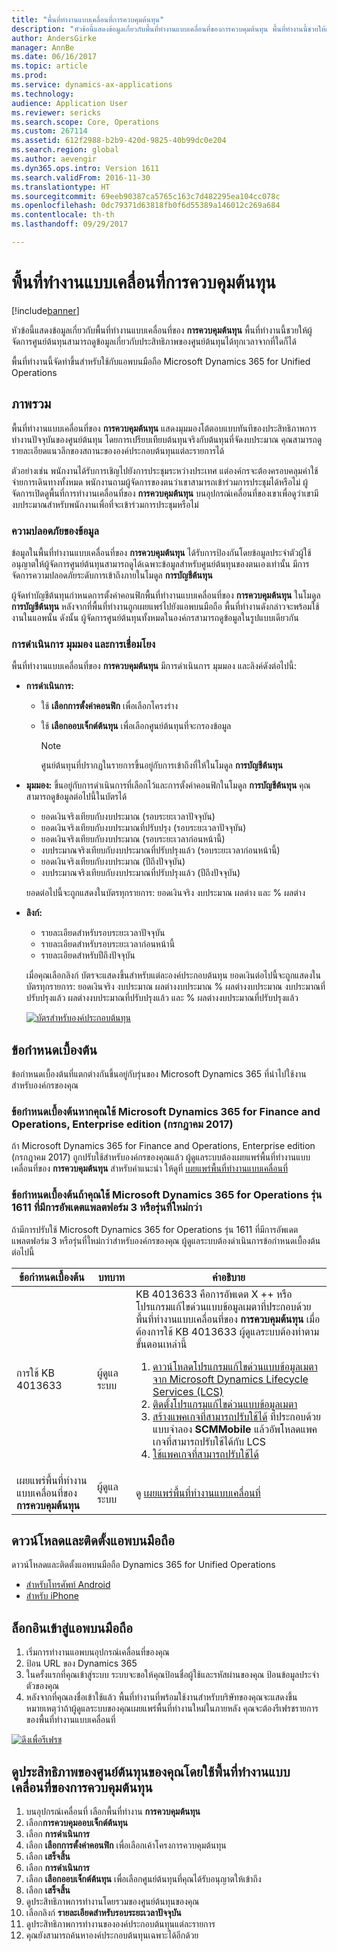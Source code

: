 ```yaml
---
title: "พื้นที่ทำงานแบบเคลื่อนที่การควบคุมต้นทุน"
description: "หัวข้อนี้แสดงข้อมูลเกี่ยวกับพื้นที่ทำงานแบบเคลื่อนที่ของการควบคุมต้นทุน พื้นที่ทำงานนี้ชวยให้ผู้จัดการศูนย์ต้นทุนสามารถดูข้อมูลเกี่ยวกับประสิทธิภาพของศูนย์ต้นทุนได้ทุกเวลาจากที่ใดก็ได้"
author: AndersGirke
manager: AnnBe
ms.date: 06/16/2017
ms.topic: article
ms.prod: 
ms.service: dynamics-ax-applications
ms.technology: 
audience: Application User
ms.reviewer: sericks
ms.search.scope: Core, Operations
ms.custom: 267114
ms.assetid: 612f2988-b2b9-420d-9825-40b99dc0e204
ms.search.region: global
ms.author: aevengir
ms.dyn365.ops.intro: Version 1611
ms.search.validFrom: 2016-11-30
ms.translationtype: HT
ms.sourcegitcommit: 69eeb90387ca5765c163c7d482295ea104cc078c
ms.openlocfilehash: 0dc79371d63818fb0f6d55389a146012c269a684
ms.contentlocale: th-th
ms.lasthandoff: 09/29/2017

---
```


# <a name="cost-controlling-mobile-workspace"></a>พื้นที่ทำงานแบบเคลื่อนที่การควบคุมต้นทุน

[!include[banner](../includes/banner.md)]

หัวข้อนี้แสดงข้อมูลเกี่ยวกับพื้นที่ทำงานแบบเคลื่อนที่ของ **การควบคุมต้นทุน** พื้นที่ทำงานนี้ชวยให้ผู้จัดการศูนย์ต้นทุนสามารถดูข้อมูลเกี่ยวกับประสิทธิภาพของศูนย์ต้นทุนได้ทุกเวลาจากที่ใดก็ได้

พื้นที่ทำงานนี้จัดทำขึ้นสำหรับใช้กับแอพบนมือถือ Microsoft Dynamics 365 for Unified Operations

## <a name="overview"></a>ภาพรวม
พื้นที่ทำงานแบบเคลื่อนที่ของ **การควบคุมต้นทุน** แสดงมุมมองโต้ตอบแบบทันทีของประสิทธิภาพการทำงานปัจจุบันของศูนย์ต้นทุน โดยการเปรียบเทียบต้นทุนจริงกับต้นทุนที่จัดงบประมาณ คุณสามารถดูรายละเอียดแนวลึกของสถานะขององค์ประกอบต้นทุนแต่ละรายการได้

ตัวอย่างเช่น พนักงานได้รับการเชิญไปยังการประชุมระหว่างประเทศ แต่องค์กรจะต้องครอบคลุมค่าใช้จ่ายการเดินทางทั้งหมด พนักงานถามผู้จัดการของตนว่าเขาสามารถเข้าร่วมการประชุมได้หรือไม่ ผู้จัดการเปิดดูพื้นที่การทำงานเคลื่อนที่ของ **การควบคุมต้นทุน** บนอุปกรณ์เคลื่อนที่ของเขาเพื่อดูว่าเขามีงบประมาณสำหรับพนักงานเพื่อที่จะเข้าร่วมการประชุมหรือไม่

### <a name="data-security"></a>ความปลอดภัยของข้อมูล
ข้อมูลในพื้นที่ทำงานแบบเคลื่อนที่ของ **การควบคุมต้นทุน** ได้รับการป้องกันโดยข้อมูลประจำตัวผู้ใช้ อนุญาตให้ผู้จัดการศูนย์ต้นทุนสามารถดูได้เฉพาะข้อมูลสำหรับศูนย์ต้นทุนของตนเองเท่านั้น มีการจัดการความปลอดภัยระดับการเข้าถึงภายในโมดูล **การบัญชีต้นทุน**

ผู้จัดทำบัญชีต้นทุนกำหนดการตั้งค่าคอนฟิกพื้นที่ทำงานแบบเคลื่อนที่ของ **การควบคุมต้นทุน** ในโมดูล **การบัญชีต้นทุน** หลังจากที่พื้นที่ทำงานถูกเผยแพร่ไปยังแอพบนมือถือ พื้นที่ทำงานดังกล่าวจะพร้อมใช้งานในแอพนั้น ดังนั้น ผู้จัดการศูนย์ต้นทุนทั้งหมดในองค์กรสามารถดูข้อมูลในรูปแบบเดียวกัน

### <a name="actions-views-and-links"></a>การดำเนินการ มุมมอง และการเชื่อมโยง
พื้นที่ทำงานแบบเคลื่อนที่ของ **การควบคุมต้นทุน** มีการดำเนินการ มุมมอง และลิงค์ดังต่อไปนี้:

-   **การดำเนินการ:**

    -   ใช้ **เลือกการตั้งค่าคอนฟิก** เพื่อเลือกโครงร่าง
    -   ใช้ **เลือกออบเจ็กต์ต้นทุน** เพื่อเลือกศูนย์ต้นทุนที่จะกรองข้อมูล
    
        > [!NOTE]
        > ศูนย์ต้นทุนที่ปรากฏในรายการขึ้นอยู่กับการเข้าถึงที่ให้ในโมดูล **การบัญชีต้นทุน**

-   **มุมมอง:** ขึ้นอยู่กับการดำเนินการที่เลือกไว้และการตั้งค่าคอนฟิกในโมดูล **การบัญชีต้นทุน** คุณสามารถดูข้อมูลต่อไปนี้ในบัตรได้

    -   ยอดเงินจริงเทียบกับงบประมาณ (รอบระยะเวลาปัจจุบัน)
    -   ยอดเงินจริงเทียบกับงบประมาณที่ปรับปรุง (รอบระยะเวลาปัจจุบัน)
    -   ยอดเงินจริงเทียบกับงบประมาณ (รอบระยะเวลาก่อนหน้านี้)
    -   งบประมาณจริงเทียบกับงบประมาณที่ปรับปรุงแล้ว (รอบระยะเวลาก่อนหน้านี้)
    -   ยอดเงินจริงเทียบกับงบประมาณ (ปีถึงปัจจุบัน)
    -   งบประมาณจริงเทียบกับงบประมาณที่ปรับปรุงแล้ว (ปีถึงปัจจุบัน)

    ยอดต่อไปนี้จะถูกแสดงในบัตรทุกรายการ: ยอดเงินจริง งบประมาณ ผลต่าง และ % ผลต่าง

-   **ลิงก์:**

    -   รายละเอียดสำหรับรอบระยะเวลาปัจจุบัน
    -   รายละเอียดสำหรับรอบระยะเวลาก่อนหน้านี้
    -   รายละเอียดสำหรับปีถึงปัจจุบัน

    เมื่อคุณเลือกลิงก์ บัตรจะแสดงขึ้นสำหรับแต่ละองค์ประกอบต้นทุน ยอดเงินต่อไปนี้จะถูกแสดงในบัตรทุกรายการ: ยอดเงินจริง งบประมาณ ผลต่างงบประมาณ % ผลต่างงบประมาณ งบประมาณที่ปรับปรุงแล้ว ผลต่างงบประมาณที่ปรับปรุงแล้ว และ % ผลต่างงบประมาณที่ปรับปรุงแล้ว
    
    [![บัตรสำหรับองค์ประกอบต้นทุน ](./media/Cost-controlling.png)](./media/Cost-controlling.png)

## <a name="prerequisites"></a>ข้อกำหนดเบื้องต้น
ข้อกำหนดเบื้องต้นที่แตกต่างกันขึ้นอยู่กับรุ่นของ Microsoft Dynamics 365 ที่นำไปใช้งานสำหรับองค์กรของคุณ

### <a name="prerequisites-if-you-use-microsoft-dynamics-365-for-finance-and-operations-enterprise-edition-july-2017"></a>ข้อกำหนดเบื้องต้นหากคุณใช้ Microsoft Dynamics 365 for Finance and Operations, Enterprise edition (กรกฎาคม 2017)
ถ้า Microsoft Dynamics 365 for Finance and Operations, Enterprise edition (กรกฎาคม 2017) ถูกปรับใช้สำหรับองค์กรของคุณแล้ว ผู้ดูแลระบบต้องเผยแพร่พื้นที่ทำงานแบบเคลื่อนที่ของ **การควบคุมต้นทุน** สำหรับคำแนะนำ ให้ดูที่ [เผยแพร่พื้นที่ทำงานแบบเคลื่อนที่](../../dev-itpro/mobile-apps/publish-mobile-workspace.md)

### <a name="prerequisites-if-you-use-microsoft-dynamics-365-for-operations-version-1611-with-platform-update-3-or-later"></a>ข้อกำหนดเบื้องต้นถ้าคุณใช้ Microsoft Dynamics 365 for Operations รุ่น 1611 ที่มีการอัพเดตแพลตฟอร์ม 3 หรือรุ่นที่ใหม่กว่า
ถ้ามีการปรับใช้ Microsoft Dynamics 365 for Operations รุ่น 1611 ที่มีการอัพเดตแพลตฟอร์ม 3 หรือรุ่นที่ใหม่กว่าสำหรับองค์กรของคุณ ผู้ดูแลระบบต้องดำเนินการข้อกำหนดเบื้องต้นต่อไปนี้

<table>
<thead>
<tr class="header">
<th>ข้อกำหนดเบื้องต้น</th>
<th>บทบาท</th>
<th>คำอธิบาย</th>
</tr>
</thead>
<tbody>
<tr class="odd">
<td>การใช้ KB 4013633</td>
<td>ผู้ดูแลระบบ</td>

<td>KB 4013633 คือการอัพเดต X ++ หรือโปรแกรมแก้ไขด่วนแบบข้อมูลเมตาที่ประกอบด้วยพื้นที่ทำงานแบบเคลื่อนที่ของ <strong>การควบคุมต้นทุน</strong> เมื่อต้องการใช้ KB 4013633 ผู้ดูแลระบบต้องทำตามขั้นตอนเหล่านี้
<ol>
<li><a href="../../dev-itpro/migration-upgrade/download-hotfix-lcs.md">ดาวน์โหลดโปรแกรมแก้ไขด่วนแบบข้อมูลเมตาจาก Microsoft Dynamics Lifecycle Services (LCS)</a></li>
<li><a href="../../dev-itpro/migration-upgrade/install-metadata-hotfix-package.md">ติดตั้งโปรแกรมแก้ไขด่วนแบบข้อมูลเมตา</a></li>
<li><a href="../../dev-itpro/deployment/create-apply-deployable-package.md">สร้างแพคเกจที่สามารถปรับใช้ได้</a> ที่ประกอบด้วยแบบจำลอง <strong>SCMMobile</strong> แล้วอัพโหลดแพคเกจที่สามารถปรับใช้ได้กับ LCS</li>
<li><a href="../../dev-itpro/deployment/apply-deployable-package-system.md">ใช้แพคเกจที่สามารถปรับใช้ได้</a></li>

</ol></td>
</tr>
<tr class="even">
<td>เผยแพร่พื้นที่ทำงานแบบเคลื่อนที่ของ <strong>การควบคุมต้นทุน</strong></td>
<td>ผู้ดูแลระบบ</td>
<td>ดู <a href="../../dev-itpro/mobile-apps/publish-mobile-workspace.md">เผยแพร่พื้นที่ทำงานแบบเคลื่อนที่</a></td>
</tr>
</tbody>
</table>


## <a name="download-and-install-the-mobile-app"></a>ดาวน์โหลดและติดตั้งแอพบนมือถือ
ดาวน์โหลดและติดตั้งแอพบนมือถือ Dynamics 365 for Unified Operations

-   [สำหรับโทรศัพท์ Android](https://go.microsoft.com/fwlink/?linkid=850662)
-   [สำหรับ iPhone](https://go.microsoft.com/fwlink/?linkid=850663)

## <a name="sign-in-to-the-mobile-app"></a>ล็อกอินเข้าสู่แอพบนมือถือ

1.  เริ่มการทำงานแอพบนอุปกรณ์เคลื่อนที่ของคุณ
2.  ป้อน URL ของ Dynamics 365
3.  ในครั้งแรกที่คุณเข้าสู่ระบบ ระบบจะขอให้คุณป้อนชื่อผู้ใช้และรหัสผ่านของคุณ ป้อนข้อมูลประจำตัวของคุณ
4.  หลังจากที่คุณลงชื่อเข้าใช้แล้ว พื้นที่ทำงานที่พร้อมใช้งานสำหรับบริษัทของคุณจะแสดงขึ้น หมายเหตุว่าถ้าผู้ดูแลระบบของคุณเผยแพร่พื้นที่ทำงานใหม่ในภายหลัง คุณจะต้องรีเฟรชรายการของพื้นที่ทำงานแบบเคลื่อนที่

[![ดึงเพื่อรีเฟรช](./media/pull-to-refresh-list-of-workspaces-183x300.png)](./media/pull-to-refresh-list-of-workspaces.png)

## <a name="view-the-performance-of-your-cost-center-by-using-the-cost-controlling-mobile-workspace"></a>ดูประสิทธิภาพของศูนย์ต้นทุนของคุณโดยใช้พื้นที่ทำงานแบบเคลื่อนที่ของการควบคุมต้นทุน

1.  บนอุปกรณ์เคลื่อนที่ เลือกพื้นที่ทำงาน **การควบคุมต้นทุน**
2.  เลือก**การควบคุมออบเจ็กต์ต้นทุน**
3.  เลือก **การดำเนินการ**
4.  เลือก **เลือกการตั้งค่าคอนฟิก** เพื่อเลือกเค้าโครงการควบคุมต้นทุน
5.  เลือก **เสร็จสิ้น**
6.  เลือก **การดำเนินการ**
7.  เลือก **เลือกออบเจ็กต์ต้นทุน** เพื่อเลือกศูนย์ต้นทุนที่คุณได้รับอนุญาตให้เข้าถึง
8.  เลือก **เสร็จสิ้น**
9.  ดูประสิทธิภาพการทำงานโดยรวมของศูนย์ต้นทุนของคุณ
10. เลือกลิงก์ **รายละเอียดสำหรับรอบระยะเวลาปัจจุบัน**
11. ดูประสิทธิภาพการทำงานขององค์ประกอบต้นทุนแต่ละรายการ
12. คุณยังสามารถค้นหาองค์ประกอบต้นทุนเฉพาะได้อีกด้วย


